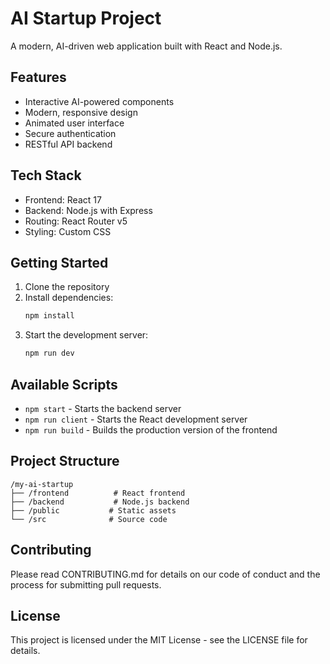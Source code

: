# AI Startup Project

A modern, AI-driven web application built with React and Node.js.

## Features

- Interactive AI-powered components
- Modern, responsive design
- Animated user interface
- Secure authentication
- RESTful API backend

## Tech Stack

- Frontend: React 17
- Backend: Node.js with Express
- Routing: React Router v5
- Styling: Custom CSS

## Getting Started

1. Clone the repository
2. Install dependencies:
   ```bash
   npm install
   ```
3. Start the development server:
   ```bash
   npm run dev
   ```

## Available Scripts

- `npm start` - Starts the backend server
- `npm run client` - Starts the React development server
- `npm run build` - Builds the production version of the frontend

## Project Structure

```
/my-ai-startup
├── /frontend          # React frontend
├── /backend           # Node.js backend
├── /public           # Static assets
└── /src              # Source code
```

## Contributing

Please read CONTRIBUTING.md for details on our code of conduct and the process for submitting pull requests.

## License

This project is licensed under the MIT License - see the LICENSE file for details.
